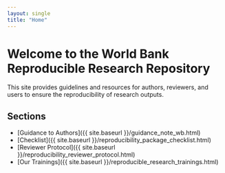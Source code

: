 ```yaml
---
layout: single
title: "Home"
---
```


# Welcome to the World Bank Reproducible Research Repository

This site provides guidelines and resources for authors, reviewers, and users to ensure the reproducibility of research outputs.

## Sections
- [Guidance to Authors]({{ site.baseurl }}/guidance_note_wb.html)
- [Checklist]({{ site.baseurl }}/reproducibility_package_checklist.html)
- [Reviewer Protocol]({{ site.baseurl }}/reproducibility_reviewer_protocol.html)
- [Our Trainings]({{ site.baseurl }}/reproducible_research_trainings.html)
